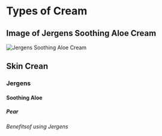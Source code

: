 # Types of Cream
## Image of Jergens Soothing Aloe Cream
![Jergens Soothing Aloe Cream](https://bf1af2.a-cdn.akinoncloud.com/products/2025/01/08/66115/94c93d30-a40b-487e-8993-3a23c44350b0_size1920_cropCenter.jpg)
## Skin Crean
### Jergens
#### Soothing Aloe
##### Pear
###### Benefitsof using Jergens
